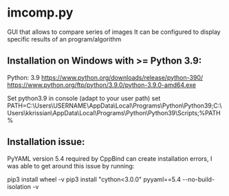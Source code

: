 # imcomp.py

GUI that allows to compare series of images
It can be configured to display specific results of an program/algorithm

## Installation on Windows with >= Python 3.9:

Python: 3.9
https://www.python.org/downloads/release/python-390/
https://www.python.org/ftp/python/3.9.0/python-3.9.0-amd64.exe

Set python3.9 in console (adapt to your user path)
set PATH=C:\Users\USERNAME\AppData\Local\Programs\Python\Python39\;C:\Users\kkrissian\AppData\Local\Programs\Python\Python39\Scripts;%PATH%

## Installation issue:

PyYAML version 5.4 required by CppBind can create installation errors, I was able to get around this issue by running:

pip3 install wheel -v
pip3 install "cython<3.0.0" pyyaml==5.4 --no-build-isolation -v